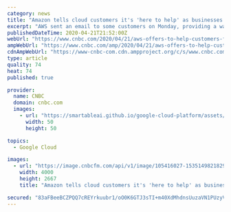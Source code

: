 ```yaml
---
category: news
title: "Amazon tells cloud customers it's 'here to help' as businesses face financial hardship"
excerpt: "AWS sent an email to some customers on Monday, providing a way for them to ask for help while dealing with the coronavirus."
publishedDateTime: 2020-04-21T21:52:00Z
webUrl: "https://www.cnbc.com/2020/04/21/aws-offers-to-help-customers-facing-financial-challenges-from-covid-19.html"
ampWebUrl: "https://www.cnbc.com/amp/2020/04/21/aws-offers-to-help-customers-facing-financial-challenges-from-covid-19.html"
cdnAmpWebUrl: "https://www-cnbc-com.cdn.ampproject.org/c/s/www.cnbc.com/amp/2020/04/21/aws-offers-to-help-customers-facing-financial-challenges-from-covid-19.html"
type: article
quality: 74
heat: 74
published: true

provider:
  name: CNBC
  domain: cnbc.com
  images:
    - url: "https://smartableai.github.io/google-cloud-platform/assets/images/organizations/cnbc.com-50x50.jpg"
      width: 50
      height: 50

topics:
  - Google Cloud

images:
  - url: "https://image.cnbcfm.com/api/v1/image/105416027-1535149821829gettyimages-670451702.jpeg?v=1585952485"
    width: 4000
    height: 2667
    title: "Amazon tells cloud customers it's 'here to help' as businesses face financial hardship"

secured: "83aFBeeBCZPQQ7cREYrkuubr1/oO0K6GTJ3sTI+m40XdMhdnsUuzaVN1PUzyVweFEDkA1l5YNcs4KER+S2G3GaYf6hcJCcIconK/2B/T38I+cVr7HTanOZh1Fc4KKlxuDJpW2GF/88ASMri8Bw3WJMzG4+KkqdU6DW9+hj8BskDbBz2iaT/2mwdwHw80ceC+/cxpQnJGe/CZ3Ywc03KyXtVrC/txpLU7YX0LxcGBpmJCGGj8XVbgAmbE+4JxI4n1gQzmi4PJrZnp/bHMBySljyFIvqiAEkLDj7t/R3IqedXslokP8p7JtC5aSzcpwn8vPeYRta8nn37tXS/XIFukDM43WqnubstHcCjgCSYaafnyw3DoTpdrrq5qpl7l1A3IabCG0t8/QPu90IksIw+HV+wXvDTOvOjqaD1IGAJbHEMBrr9pfFEeMM0lNmaoMldgff1CBUK9vbfHIfRrgMHnbTLGfQagH3n8UAZ8hcC4u8I=;KgyA2dAacEVmsZUfNbWEZA=="
---
```


